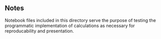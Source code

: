 ## Notes

Notebook files included in this directory serve the purpose of testing the programmatic implementation of calculations as necessary for reproducability and presentation.
